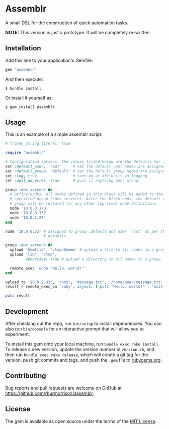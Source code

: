 # Assemblr

A small DSL for the construction of quick automation tasks.

**NOTE:** This version is just a prototype. It will be completely re-written.

## Installation

Add this line to your application's Gemfile:

```ruby
gem 'assemblr'
```

And then execute:

    $ bundle install

Or install it yourself as:

    $ gem install assemblr

## Usage

This is an example of a simple assemblr script:

```ruby
# frozen_string_literal: true

require 'assemblr'

# Configuration options. The values listed below are the defaults for assemblr.
set :default_user, 'root'     # set the default user nodes are assigned to
set :default_group, 'default' # set the default group nodes are assigned to
set :log, true                # turn on or off built-in logging.
set :quit_on_error, true      # quit if anything goes wrong.

group :dev_servers do
  # Define nodes. All nodes defined in this block will be added to the
  # specified group (:dev_servers). After the block ends, the default user and
  # group will be restored for any other top-level node definitions.
  node '10.0.0.173'
  node '10.0.0.332'
  node '10.0.1.22'
end

node '10.0.0.33' # assigned to group :default and user 'root' as per the
                 # defaults

group :dev_servers do
  upload 'Gemfile', '/tmp/Gemmm' # upload a file to all nodes in a group
  upload 'lib', '/tmp',
         recursive: true # upload a directory to all nodes in a group

  remote_exec 'echo "Hello, world!"'
end

upload_to '10.0.2.43', 'root', 'message.txt', '/home/user/message.txt'
result = remote_exec_on 'ruby', inject: ['puts "Hello, world!"', 'exit']

puts result
```

## Development

After checking out the repo, run `bin/setup` to install dependencies. You can
also run `bin/console` for an interactive prompt that will allow you to
experiment.

To install this gem onto your local machine, run `bundle exec rake install`. To
release a new version, update the version number in `version.rb`, and then run
`bundle exec rake release`, which will create a git tag for the version, push
git commits and tags, and push the `.gem` file to
[rubygems.org](https://rubygems.org).

## Contributing

Bug reports and pull requests are welcome on GitHub at
https://github.com/rburmorrison/assemblr.

## License

The gem is available as open source under the terms of the [MIT
License](https://opensource.org/licenses/MIT).
